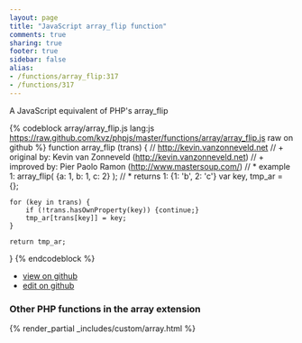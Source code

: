 ```yaml
---
layout: page
title: "JavaScript array_flip function"
comments: true
sharing: true
footer: true
sidebar: false
alias:
- /functions/array_flip:317
- /functions/317
---
```

<!-- Generated by Rakefile:build -->
A JavaScript equivalent of PHP's array_flip

{% codeblock array/array_flip.js lang:js https://raw.github.com/kvz/phpjs/master/functions/array/array_flip.js raw on github %}
function array_flip (trans) {
    // http://kevin.vanzonneveld.net
    // +   original by: Kevin van Zonneveld (http://kevin.vanzonneveld.net)
    // +      improved by: Pier Paolo Ramon (http://www.mastersoup.com/)
    // *     example 1: array_flip( {a: 1, b: 1, c: 2} );
    // *     returns 1: {1: 'b', 2: 'c'}
    var key, tmp_ar = {};

    for (key in trans) {
        if (!trans.hasOwnProperty(key)) {continue;}
        tmp_ar[trans[key]] = key;
    }

    return tmp_ar;
}
{% endcodeblock %}

 - [view on github](https://github.com/kvz/phpjs/blob/master/functions/array/array_flip.js)
 - [edit on github](https://github.com/kvz/phpjs/edit/master/functions/array/array_flip.js)

### Other PHP functions in the array extension
{% render_partial _includes/custom/array.html %}
